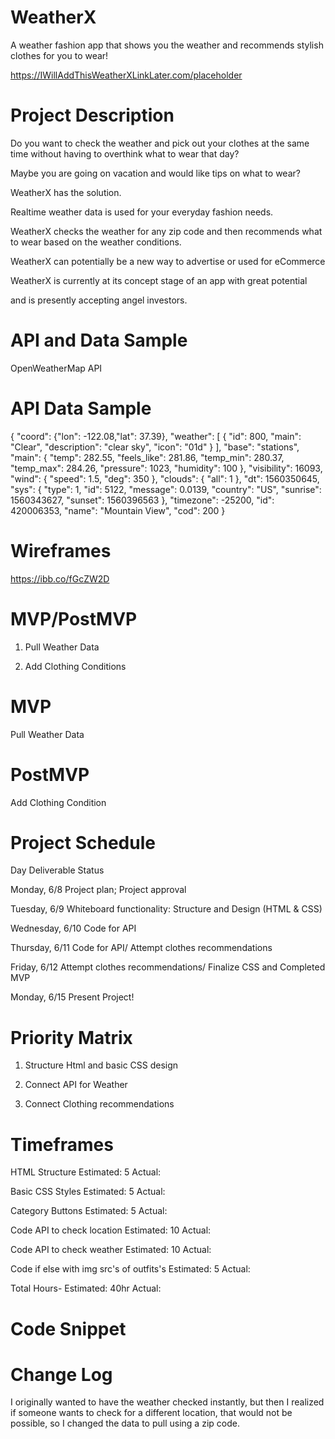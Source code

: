 # WeatherX

A weather fashion app that shows you the weather and recommends stylish clothes for you to wear!

https://IWillAddThisWeatherXLinkLater.com/placeholder

# Project Description

Do you want to check the weather and pick out your clothes at the same time without having to
overthink what to wear that day?

Maybe you are going on vacation and would like tips on what to wear?

WeatherX has the solution.

Realtime weather data is used for your everyday fashion needs.

WeatherX checks the weather for any zip code and then recommends what to wear based on the weather conditions.

WeatherX can potentially be a new way to advertise or used for eCommerce

WeatherX is currently at its concept stage of an app with great potential

and is presently accepting angel investors.

# API and Data Sample

OpenWeatherMap API

# API Data Sample

{
"coord": {"lon": -122.08,"lat": 37.39},
"weather": [
{
"id": 800,
"main": "Clear",
"description": "clear sky",
"icon": "01d"
}
],
"base": "stations",
"main": {
"temp": 282.55,
"feels_like": 281.86,
"temp_min": 280.37,
"temp_max": 284.26,
"pressure": 1023,
"humidity": 100
},
"visibility": 16093,
"wind": {
"speed": 1.5,
"deg": 350
},
"clouds": {
"all": 1
},
"dt": 1560350645,
"sys": {
"type": 1,
"id": 5122,
"message": 0.0139,
"country": "US",
"sunrise": 1560343627,
"sunset": 1560396563
},
"timezone": -25200,
"id": 420006353,
"name": "Mountain View",
"cod": 200
}

# Wireframes

https://ibb.co/fGcZW2D

# MVP/PostMVP

1. Pull Weather Data

2. Add Clothing Conditions

# MVP

Pull Weather Data

# PostMVP

Add Clothing Condition

# Project Schedule

Day Deliverable Status

Monday, 6/8 Project plan; Project approval

Tuesday, 6/9 Whiteboard functionality: Structure and Design (HTML & CSS)

Wednesday, 6/10 Code for API

Thursday, 6/11 Code for API/ Attempt clothes recommendations

Friday, 6/12 Attempt clothes recommendations/
Finalize CSS and Completed MVP

Monday, 6/15 Present Project!

# Priority Matrix

1. Structure Html and basic CSS design

2. Connect API for Weather

3. Connect Clothing recommendations

# Timeframes

HTML Structure Estimated: 5 Actual:

Basic CSS Styles Estimated: 5 Actual:

Category Buttons Estimated: 5 Actual:

Code API to check location Estimated: 10 Actual:

Code API to check weather Estimated: 10 Actual:

Code if else with img src's of outfits's Estimated: 5 Actual:

Total Hours- Estimated: 40hr Actual:

# Code Snippet

# Change Log

I originally wanted to have the weather checked instantly, but then I realized if someone wants to
check for a different location, that would not be possible, so I changed the data to pull using a zip
code.
